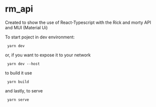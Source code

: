 # rm_api

Created to show the use of React-Typescript with the Rick and morty API and MUI (Material Ui)

To start poject in dev environment:
```
 yarn dev 
```
or, if you want to expose it to your network
```
 yarn dev --host 
```
to build it use 
```
 yarn build
```
and lastly, to serve 
```
 yarn serve
```
